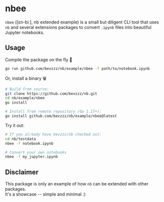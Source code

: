 # nbee

`nbee` ([ɛn-biː], nb extended example) is a small but diligent CLI tool that uses `nb` and several extensions packages to convert `.ipynb` files into beautiful Jupyter notebooks.

## Usage

Compile the package on the fly 🐝

```sh
go run github.com/bevzzz/nb/example/nbee -f path/to/notebook.ipynb
```

Or, install a binary 🗑

```sh
# Build from source:
git clone https://github.com/bevzzz/nb.git
cd nb/example/nbee
go install

# Install from remote repository (Go 1.17+):
go install github.com/bevzzz/nb/example/nbee@latest
```

Try it out:

```sh
# If you already have bevzzz/nb checked out:
cd nb/testdata
nbee -f notebook.ipynb

# Convert your own notebooks
nbee -f my_jupyter.ipynb
```

## Disclaimer

This package is only an example of how `nb` can be extended with other packages.  
It's a showcase -- simple and minimal :)
